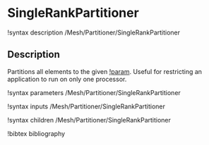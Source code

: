 # SingleRankPartitioner

!syntax description /Mesh/Partitioner/SingleRankPartitioner

## Description

Partitions all elements to the given [!param](/Mesh/Partitioner/SingleRankPartitioner/rank).  Useful for restricting an application to run on only one processor.

!syntax parameters /Mesh/Partitioner/SingleRankPartitioner

!syntax inputs /Mesh/Partitioner/SingleRankPartitioner

!syntax children /Mesh/Partitioner/SingleRankPartitioner

!bibtex bibliography
